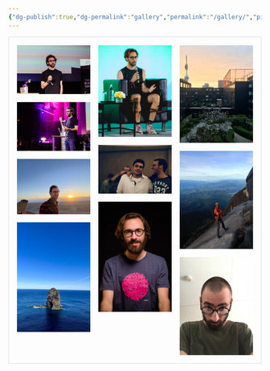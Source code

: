 ```yaml
---
{"dg-publish":true,"dg-permalink":"gallery","permalink":"/gallery/","pinned":true,"contentClasses":"gallery","created":"2024-03-30T17:43:00.000+01:00","updated":"2025-02-22T16:36:27.607+01:00"}
---
```


<div class="grid">

<img src="/img/user/resources/7EFA9604-CF4C-43C2-8A88-8C1F317BDA7D_1_105_c 1.jpeg">

<img src="/img/user/resources/98D2B380-BFBC-4DCA-B695-2CBBC5D8DD7E_1_105_c 1.jpeg">

<img src="/img/user/resources/6222AA52-170A-4387-A5DB-CE48778079CB_1_105_c 1.jpeg">

<img src="/img/user/resources/A1D93698-E621-4D71-B225-342AFED068B4_1_105_c 1.jpeg">

<img src="/img/user/resources/A5018EFD-7BD0-4FC3-A323-E0749DBDD57B 1.jpeg">

<img src="/img/user/resources/ABA157ED-A059-4945-B372-E9B3D2313712_1_105_c 1.jpeg">

<img src="/img/user/resources/B734C666-5548-400F-B9EA-E96CFC9B4970_1_105_c 1.jpeg">

<img src="/img/user/resources/D2996410-F66B-499D-8A01-C9956F0153A2_1_105_c 1.jpeg">

<img src="/img/user/resources/E0268449-59F0-4A1E-B5F6-6558224B4E20_1_105_c 1.jpeg">

<img src="/img/user/resources/F2CCDF96-4F2B-415B-992B-9EC384FB8C78_1_105_c 2.jpeg">

</div>

  
  

<style>

  

.grid {

border: 1px solid #ddd;

column-count: 4;

column-gap: 1rem;

padding: 1rem;

}

  

@media (max-width: 1200px) {

.grid {

column-count: 3;

}

}

  

@media (max-width: 800px) {

.grid {

column-count: 2;

}

}

  

@media (max-width: 400px) {

.grid {

column-count: 1;

}

}

  

/* Only target images that come after #start within .grid */

.grid img {

width: 100%;

height: auto;

margin-bottom: 1rem;

display: block;

cursor: pointer;

transition: opacity 0.3s ease;

}

  

.grid img:hover {

opacity: 0.9;

}

  

/* Modal styles */

.modal {

display: none;

position: fixed;

top: 0;

left: 0;

right: 0;

bottom: 0;

background: rgba(0, 0, 0, 0.9);

z-index: 1000;

padding: 2rem;

box-sizing: border-box;

}

  

.modal.active {

display: flex;

justify-content: center;

align-items: center;

}

  

.modal img {

max-width: 90%;

max-height: 90vh;

object-fit: contain;

}

  

.close-button {

position: absolute;

top: 1rem;

right: 1rem;

background: white;

border: none;

width: 2rem;

height: 2rem;

border-radius: 50%;

cursor: pointer;

display: flex;

align-items: center;

justify-content: center;

font-size: 1.2rem;

font-weight: bold;

}

  

.close-button:hover {

background: #eee;

}

</style>

  

<script>

// Create modal elements

const modal = document.createElement('div');

modal.className = 'modal';

const modalImg = document.createElement('img');

const closeButton = document.createElement('button');

closeButton.className = 'close-button';

closeButton.innerHTML = '×';

modal.appendChild(modalImg);

modal.appendChild(closeButton);

document.body.appendChild(modal);

  

// Add click handlers only to gallery images after #start

document.querySelectorAll('.grid img').forEach(img => {

img.addEventListener('click', () => {

modalImg.src = img.src;

modal.classList.add('active');

});

});

  

// Close modal when clicking close button or outside the image

closeButton.addEventListener('click', () => {

modal.classList.remove('active');

});

  

modal.addEventListener('click', (e) => {

if (e.target === modal) {

modal.classList.remove('active');

}

});

  

// Close modal with escape key

document.addEventListener('keydown', (e) => {

if (e.key === 'Escape' && modal.classList.contains('active')) {

modal.classList.remove('active');

}

});

</script>